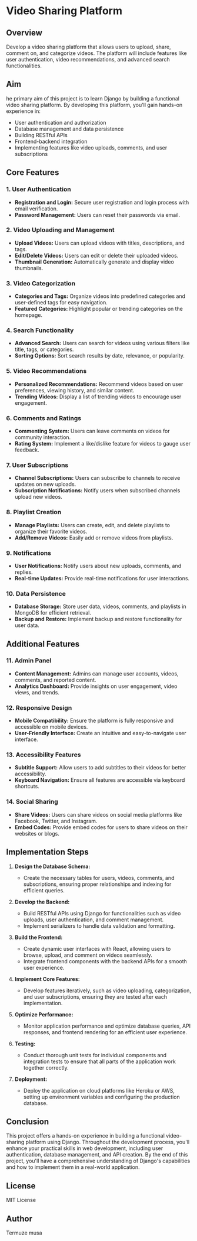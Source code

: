 # Video Sharing Platform

## Overview
Develop a video sharing platform that allows users to upload, share, comment on, and categorize videos. The platform will include features like user authentication, video recommendations, and advanced search functionalities.

## Aim
he primary aim of this project is to learn Django by building a functional video sharing platform. By developing this platform, you'll gain hands-on experience in:
- User authentication and authorization
- Database management and data persistence
- Building RESTful APIs
- Frontend-backend integration
- Implementing features like video uploads, comments, and user subscriptions

## Core Features

### 1. User Authentication
- **Registration and Login:** Secure user registration and login process with email verification.
- **Password Management:** Users can reset their passwords via email.

### 2. Video Uploading and Management
- **Upload Videos:** Users can upload videos with titles, descriptions, and tags.
- **Edit/Delete Videos:** Users can edit or delete their uploaded videos.
- **Thumbnail Generation:** Automatically generate and display video thumbnails.

### 3. Video Categorization
- **Categories and Tags:** Organize videos into predefined categories and user-defined tags for easy navigation.
- **Featured Categories:** Highlight popular or trending categories on the homepage.

### 4. Search Functionality
- **Advanced Search:** Users can search for videos using various filters like title, tags, or categories.
- **Sorting Options:** Sort search results by date, relevance, or popularity.

### 5. Video Recommendations
- **Personalized Recommendations:** Recommend videos based on user preferences, viewing history, and similar content.
- **Trending Videos:** Display a list of trending videos to encourage user engagement.

### 6. Comments and Ratings
- **Commenting System:** Users can leave comments on videos for community interaction.
- **Rating System:** Implement a like/dislike feature for videos to gauge user feedback.

### 7. User Subscriptions
- **Channel Subscriptions:** Users can subscribe to channels to receive updates on new uploads.
- **Subscription Notifications:** Notify users when subscribed channels upload new videos.

### 8. Playlist Creation
- **Manage Playlists:** Users can create, edit, and delete playlists to organize their favorite videos.
- **Add/Remove Videos:** Easily add or remove videos from playlists.

### 9. Notifications
- **User Notifications:** Notify users about new uploads, comments, and replies.
- **Real-time Updates:** Provide real-time notifications for user interactions.

### 10. Data Persistence
- **Database Storage:** Store user data, videos, comments, and playlists in MongoDB for efficient retrieval.
- **Backup and Restore:** Implement backup and restore functionality for user data.

## Additional Features

### 11. Admin Panel
- **Content Management:** Admins can manage user accounts, videos, comments, and reported content.
- **Analytics Dashboard:** Provide insights on user engagement, video views, and trends.

### 12. Responsive Design
- **Mobile Compatibility:** Ensure the platform is fully responsive and accessible on mobile devices.
- **User-Friendly Interface:** Create an intuitive and easy-to-navigate user interface.

### 13. Accessibility Features
- **Subtitle Support:** Allow users to add subtitles to their videos for better accessibility.
- **Keyboard Navigation:** Ensure all features are accessible via keyboard shortcuts.

### 14. Social Sharing
- **Share Videos:** Users can share videos on social media platforms like Facebook, Twitter, and Instagram.
- **Embed Codes:** Provide embed codes for users to share videos on their websites or blogs.

## Implementation Steps
1. **Design the Database Schema:** 
   - Create the necessary tables for users, videos, comments, and subscriptions, ensuring proper relationships and indexing for efficient queries.
  
2. **Develop the Backend:** 
   - Build RESTful APIs using Django for functionalities such as video uploads, user authentication, and comment management. 
   - Implement serializers to handle data validation and formatting.

3. **Build the Frontend:** 
   - Create dynamic user interfaces with React, allowing users to browse, upload, and comment on videos seamlessly.
   - Integrate frontend components with the backend APIs for a smooth user experience.

4. **Implement Core Features:** 
   - Develop features iteratively, such as video uploading, categorization, and user subscriptions, ensuring they are tested after each implementation.
  
5. **Optimize Performance:** 
   - Monitor application performance and optimize database queries, API responses, and frontend rendering for an efficient user experience.
  
6. **Testing:** 
   - Conduct thorough unit tests for individual components and integration tests to ensure that all parts of the application work together correctly.
  
7. **Deployment:** 
   - Deploy the application on cloud platforms like Heroku or AWS, setting up environment variables and configuring the production database.


## Conclusion
This project offers a hands-on experience in building a functional video-sharing platform using Django. Throughout the development process, you'll enhance your practical skills in web development, including user authentication, database management, and API creation. By the end of this project, you'll have a comprehensive understanding of Django's capabilities and how to implement them in a real-world application.

## License
MIT License
## Author
Termuze musa
